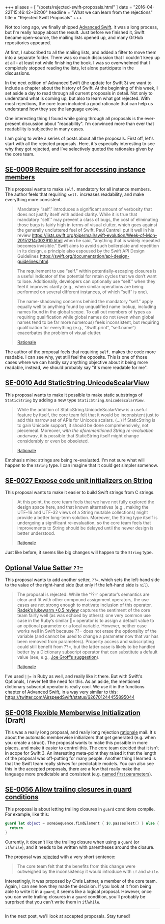 +++
aliases = [
  "/posts/rejected-swift-proposals.html"
]
date = "2016-04-22T15:46:42+02:00"
headline = "What we can learn from the rejections"
title = "Rejected Swift Proposals"
+++

Not too long ago, we finally shipped [Advanced Swift](http://www.objc.io/books/advanced-swift). It was a long process, but I'm really happy about the result. Just before we finished it, Swift became open-source, the mailing lists opened up, and many GitHub repositories appeared.

At first, I subscribed to all the mailing lists, and added a filter to move them into a separate folder. There was so much discussion that I couldn't keep up at all - at least not while finishing the book. I was so overwhelmed that I completely stopped reading the lists, let alone participate in the discussions.

In the next edition of Advanced Swift (the update for Swift 3) we want to include a chapter about the history of Swift. At the beginning of this week, I set aside a day to read through all current proposals in detail. Not only to understand what is coming up, but also to learn what got rejected. With most rejections, the core team included a good rationale that can help us understand how they see the language evolve.

One interesting thing I found while going through all proposals is the ever-present discussion about "readability". I'm convinced more than ever that readability is subjective in many cases.

I am going to write a series of posts about all the proposals. First off, let's start with all the rejected proposals. Here, it's especially interesting to see why they got rejected, and I've selectively quoted the rationales given by the core team.

## [SE-0009 Require self for accessing instance members](https://github.com/apple/swift-evolution/blob/master/proposals/0009-require-self-for-accessing-instance-members.md)

This proposal wants to make `self.` mandatory for all instance members. The author feels that requiring `self.` increases readability, and make everything more consistent.

> Mandatory “self.” introduces a significant amount of verbosity that does not justify itself with added clarity. While it is true that mandatory “self.” may prevent a class of bugs, the cost of eliminating those bugs is fairly high in terms of visual clutter, which goes against the generally uncluttered feel of Swift. Paul Cantrell put it well in his review <https://lists.swift.org/pipermail/swift-evolution/Week-of-Mon-20151214/002910.html> when he said, “anything that is widely repeated becomes invisible.” Swift aims to avoid such boilerplate and repetition in its design, a principle also espoused by the Swift API Design Guidelines <https://swift.org/documentation/api-design-guidelines.html>.
>
> The requirement to use “self.” within potentially-escaping closures is a useful indicator of the potential for retain cycles that we don’t want to lose. Additionally, developers can optionally use “self.” when they feel it improves clarity (e.g., when similar operations are being performed on several different instances, of which “self” is one).
>
> The name-shadowing concerns behind the mandatory “self.” apply equally well to anything found by unqualified name lookup, including names found in the global scope. To call out members of types as requiring qualification while global names do not (even when global names tend to be far more numerous) feels inconsistent, but requiring qualification for everything (e.g., “Swift.print”, “self.name”) exacerbates the problem of visual clutter. 
>
> [Rationale](https://lists.swift.org/pipermail/swift-evolution/Week-of-Mon-20160104/005478.html)

The author of the proposal feels that requiring `self.` makes the code more readable. I can see why, yet still feel the opposite. This is one of those cases where we can hardly say anything objective about it being more readable, instead, we should probably say "it's more readable for me".

## [SE-0010 Add StaticString.UnicodeScalarView](https://github.com/apple/swift-evolution/blob/master/proposals/0010-add-staticstring-unicodescalarview.md)

This proposal wants to make it possible to make static substrings of `StaticString` by adding a new type `StaticString.UnicodeScalarView`.


> While the addition of StaticString.UnicodeScalarView is a useful feature by itself, the core team felt that it would be inconsistent just to add this narrow set of APIs for Unicode scalars. (...) If StaticString is to gain Unicode support, it should be done comprehensively, not piecemeal. Moreover, *with the aforementioned String re-evaluation underway*, it is possible that StaticString itself might change considerably or even be obsoleted.
>
> [Rationale](http://thread.gmane.org/gmane.comp.lang.swift.evolution/7697)

Emphasis mine: strings are being re-evaluated. I'm not sure what will happen to the `String` type. I can imagine that it could get simpler somehow.

## [SE-0027 Expose code unit initializers on String](https://github.com/apple/swift-evolution/blob/master/proposals/0027-string-from-code-units.md)

This proposal wants to make it easier to build Swift strings from C strings.

> At this point, the core team feels that we have not fully explored the design space here, and that known alternatives (e.g., making the UTF-16 and UTF-32 views of a String mutable collections) might provide a better long-term solution. Moreover, the String type itself is undergoing a significant re-evaluation, so the core team feels that improvements to String should be delayed until the newer design is better understood.
> 
> [Rationale](http://thread.gmane.org/gmane.comp.lang.swift.evolution/7695)

Just like before, it seems like big changes will happen to the `String` type.

## [Optional Value Setter `??=`](https://github.com/apple/swift-evolution/blob/master/proposals/0024-optional-value-setter.md)

This proposal wants to add another setter, `??=`, which sets the left-hand side to the value of the right-hand side (but only if the left-hand side is `nil`).

> The proposal is rejected. While the ‘??=‘ operator’s semantics are clear and fit with other compound assignment operators, the use cases are not strong enough to motivate inclusion of this operator. [Radek’s lukewarm +0.5 review](http://thread.gmane.org/gmane.comp.lang.swift.evolution/6895) captures the sentiment of the core team fairly well (as was echoed by others): one very common use case in the Ruby’s similar ||= operator is to assign a default value to an optional parameter or a local variable. However, neither case works well in Swift because ??= does not erase the optionality of the variable (and cannot be used to change a parameter now that var has been removed from parameters). Property access and subscripting could still benefit from ??=, but the latter case is likely to be handled better by a Dictionary subscript operator that can substitute a default value (see, e.g., [Joe Groff’s suggestion](http://thread.gmane.org/gmane.comp.lang.swift.evolution/6895)).
> 
> [Rationale](http://article.gmane.org/gmane.comp.lang.swift.evolution/7694)

I've used `||=` in Ruby as well, and really like it there. But with Swift's Optionals, I never felt the need for this. As an aside, the mentioned dictionary subscript operator is really cool. We use it in the functions chapter of Advanced Swift, in a way very similar to this: <https://twitter.com/AirspeedSwift/status/626701244455895044>


## [SE-0018 Flexible Memberwise Initialization](https://github.com/apple/swift-evolution/blob/master/proposals/0018-flexible-memberwise-initialization.md) (Draft)

This was a really long proposal, and really long rejection [rationale](https://lists.swift.org/pipermail/swift-evolution/Week-of-Mon-20160111/006469.html) mail. It's about the automatic memberwise initializers that get generated (e.g. when you create a struct). The proposal wants to make this possible in more places, and make it easier to control this. The core team decided that it isn't in scope for Swift 3. An interesting meta-point they raised it that the length of the proposal was off-putting for many people. Another thing I learned is that the Swift team really strives for predictable models. You can also see this in the accepted proposals, there are a few that really make the language more predictable and consistent (e.g. [named first parameters](https://github.com/apple/swift-evolution/blob/master/proposals/0046-first-label.md)). 

## [SE-0056 Allow trailing closures in guard conditions](https://github.com/apple/swift-evolution/blob/master/proposals/0056-trailing-closures-in-guard.md)

This proposal is about letting trailing closures in `guard` conditions compile. For example, like this:

```swift
guard let object = someSequence.findElement { $0.passesTest() } else {
  return
}
```

Currently, it doesn't like the trailing closure when using a `guard` (or `if`/`while`), and it needs to be written with parentheses around the closure. 

The proposal was [rejected](https://lists.swift.org/pipermail/swift-evolution-announce/2016-April/000108.html) with a very short sentence:

> The core team felt that the benefits from this change were outweighed by the inconsistency it would introduce with `if` and `while`.

Interestingly, it was proposed by Chris Lattner, a member of the core team. Again, I can see how they made the decision. If you look at it from being able to write it in a `guard`, it seems like a logical proposal. However, once you can write trailing closures in a `guard` condition, you'll probably be surprised that you can't write them in `if`/`while`.


---

In the next post, we'll look at accepted proposals. Stay tuned!
